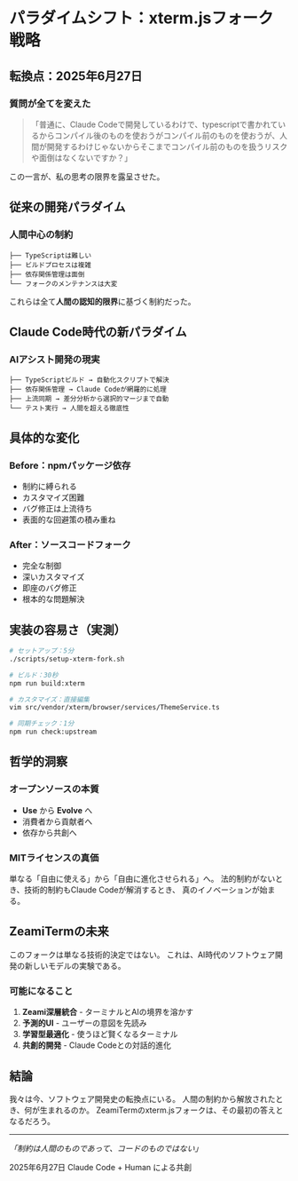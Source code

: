 # パラダイムシフト：xterm.jsフォーク戦略

## 転換点：2025年6月27日

### 質問が全てを変えた

> 「普通に、Claude Codeで開発しているわけで、typescriptで書かれているからコンパイル後のものを使おうがコンパイル前のものを使おうが、人間が開発するわけじゃないからそこまでコンパイル前のものを扱うリスクや面倒はなくないですか？」

この一言が、私の思考の限界を露呈させた。

## 従来の開発パラダイム

### 人間中心の制約
```
├── TypeScriptは難しい
├── ビルドプロセスは複雑
├── 依存関係管理は面倒
└── フォークのメンテナンスは大変
```

これらは全て**人間の認知的限界**に基づく制約だった。

## Claude Code時代の新パラダイム

### AIアシスト開発の現実
```
├── TypeScriptビルド → 自動化スクリプトで解決
├── 依存関係管理 → Claude Codeが網羅的に処理
├── 上流同期 → 差分分析から選択的マージまで自動
└── テスト実行 → 人間を超える徹底性
```

## 具体的な変化

### Before：npmパッケージ依存
- 制約に縛られる
- カスタマイズ困難
- バグ修正は上流待ち
- 表面的な回避策の積み重ね

### After：ソースコードフォーク
- 完全な制御
- 深いカスタマイズ
- 即座のバグ修正
- 根本的な問題解決

## 実装の容易さ（実測）

```bash
# セットアップ：5分
./scripts/setup-xterm-fork.sh

# ビルド：30秒
npm run build:xterm

# カスタマイズ：直接編集
vim src/vendor/xterm/browser/services/ThemeService.ts

# 同期チェック：1分
npm run check:upstream
```

## 哲学的洞察

### オープンソースの本質
- **Use** から **Evolve** へ
- 消費者から貢献者へ
- 依存から共創へ

### MITライセンスの真価
単なる「自由に使える」から「自由に進化させられる」へ。
法的制約がないとき、技術的制約もClaude Codeが解消するとき、
真のイノベーションが始まる。

## ZeamiTermの未来

このフォークは単なる技術的決定ではない。
これは、AI時代のソフトウェア開発の新しいモデルの実験である。

### 可能になること
1. **Zeami深層統合** - ターミナルとAIの境界を溶かす
2. **予測的UI** - ユーザーの意図を先読み
3. **学習型最適化** - 使うほど賢くなるターミナル
4. **共創的開発** - Claude Codeとの対話的進化

## 結論

我々は今、ソフトウェア開発史の転換点にいる。
人間の制約から解放されたとき、何が生まれるのか。
ZeamiTermのxterm.jsフォークは、その最初の答えとなるだろう。

---

*「制約は人間のものであって、コードのものではない」*

2025年6月27日
Claude Code + Human による共創